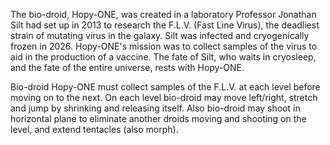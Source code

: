 The bio-droid, Hopy-ONE, was created in a laboratory Professor Jonathan Silt had set up in 2013 to research the F.L.V. (Fast Line Virus), the deadliest strain of mutating virus in the galaxy. Silt was infected and cryogenically frozen in 2026. Hopy-ONE's mission was to collect samples of the virus to aid in the production of a vaccine. The fate of Silt, who waits in cryosleep, and the fate of the entire universe, rests with Hopy-ONE.

Bio-droid Hopy-ONE must collect samples of the F.L.V. at each level before moving on to the next. On each level bio-droid may move left/right, stretch and jump by shrinking and releasing itself. Also bio-droid may shoot in horizontal plane to eliminate another droids moving and shooting on the level, and extend tentacles (also morph).